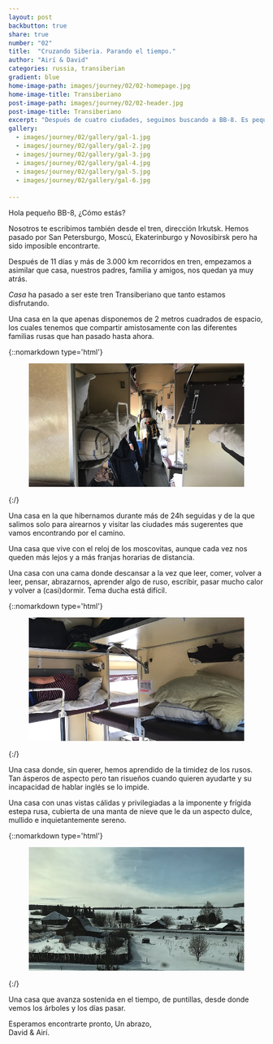 ```yaml
---
layout: post
backbutton: true
share: true
number: "02"
title:  "Cruzando Siberia. Parando el tiempo."
author: "Airí & David"
categories: russia, transiberian 
gradient: blue
home-image-path: images/journey/02/02-homepage.jpg
home-image-title: Transiberiano
post-image-path: images/journey/02/02-header.jpg
post-image-title: Transiberiano
excerpt: "Después de cuatro ciudades, seguimos buscando a BB-8. Es pequeño y escurridizo así que no será fácil. Seguiremos haciendo el sacrificio de buscarle, siempre y cuando lo podamos hacer desde el tren."
gallery: 
  - images/journey/02/gallery/gal-1.jpg
  - images/journey/02/gallery/gal-2.jpg
  - images/journey/02/gallery/gal-3.jpg
  - images/journey/02/gallery/gal-4.jpg
  - images/journey/02/gallery/gal-5.jpg
  - images/journey/02/gallery/gal-6.jpg

---
```


Hola pequeño BB-8,
¿Cómo estás?  

Nosotros te escribimos también desde el tren, dirección Irkutsk. Hemos pasado por San Petersburgo, Moscú, Ekaterinburgo y Novosibirsk pero ha sido imposible encontrarte.   
  
Después de 11 días y más de 3.000 km recorridos en tren, empezamos a asimilar que casa, nuestros padres, familia y amigos, nos quedan ya muy atrás.   

*Casa* ha pasado a ser este tren Transiberiano que tanto estamos disfrutando.    

Una casa en la que apenas disponemos de 2 metros cuadrados de espacio, los cuales tenemos que compartir amistosamente con las diferentes familias rusas que han pasado hasta ahora.

{::nomarkdown type='html'}
<figure>
  <img class="lazy" src='/images/journey/02/02-post-1.jpg'>
</figure>
{:/}     
 
Una casa en la que hibernamos durante más de 24h seguidas y de la que salimos solo para airearnos y visitar las ciudades más sugerentes que vamos encontrando por el camino. 

Una casa que vive con el reloj de los moscovitas, aunque cada vez nos queden más lejos y a más franjas horarias de distancia. 
  
Una casa con una cama donde descansar a la vez que leer, comer, volver a leer, pensar, abrazarnos, aprender algo de ruso, escribir, pasar mucho calor y volver a (casi)dormir. Tema ducha está difícil.

{::nomarkdown type='html'}
<figure>
  <img class="lazy" src='/images/journey/02/02-post-2.jpg'>
</figure>
{:/}        
  
Una casa donde, sin querer, hemos aprendido de la timidez de los rusos. Tan ásperos de aspecto pero tan risueños cuando quieren ayudarte y su incapacidad de hablar inglés se lo impide.  
  
Una casa con unas vistas cálidas y privilegiadas a la imponente y frígida estepa rusa, cubierta de una manta de nieve que le da un aspecto dulce, mullido e inquietantemente sereno. 

{::nomarkdown type='html'}
<figure>
  <img class="lazy" src='/images/journey/02/02-post-4.jpg'>
</figure>
{:/}     
  
Una casa que avanza sostenida en el tiempo, de puntillas, desde donde vemos los árboles y los días pasar.    
  
Esperamos encontrarte pronto, 
Un abrazo,   
David & Airí.
